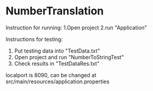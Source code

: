 # NumberTranslation

Instruction for running:
1.Open project 
2.run "Application"

Instructions for testing:
1. Put testing data into "TestData.txt"
2. Open project and run "NumberToStringTest"
3. Check results in "TestDataRes.txt"

localport is 8090, can be changed at src/main/resources/application.properties
